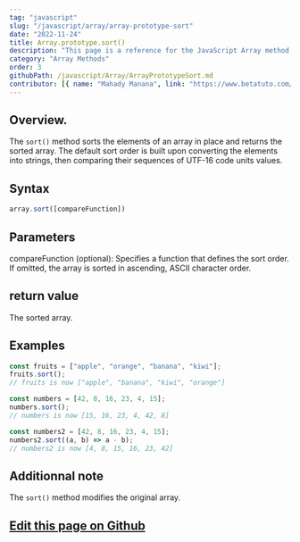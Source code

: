 ```yaml
---
tag: "javascript"
slug: "/javascript/array/array-prototype-sort"
date: "2022-11-24"
title: Array.prototype.sort()
description: "This page is a reference for the JavaScript Array method Array.prototype.sort()."
category: "Array Methods"
order: 3
githubPath: /javascript/Array/ArrayPrototypeSort.md
contributor: [{ name: "Mahady Manana", link: "https://www.betatuto.com/" }]
---
```




## Overview.

The `sort()` method sorts the elements of an array in place and returns the sorted array. The default sort order is built upon converting the elements into strings, then comparing their sequences of UTF-16 code units values.

## Syntax

```javascript
array.sort([compareFunction])
```

## Parameters

compareFunction (optional): Specifies a function that defines the sort order. If omitted, the array is sorted in ascending, ASCII character order.

## return value

The sorted array.

## Examples

```javascript
const fruits = ["apple", "orange", "banana", "kiwi"];
fruits.sort();
// fruits is now ["apple", "banana", "kiwi", "orange"]

const numbers = [42, 8, 16, 23, 4, 15];
numbers.sort();
// numbers is now [15, 16, 23, 4, 42, 8]

const numbers2 = [42, 8, 16, 23, 4, 15];
numbers2.sort((a, b) => a - b);
// numbers2 is now [4, 8, 15, 16, 23, 42]
```


## Additionnal note

The `sort()` method modifies the original array.



## <a href="https://github.com/mahady-manana/betatuto-docs/tree/main/docs/javascript/Array/ArrayPrototypeSort.md" target="_blank">Edit this page on Github</a>

